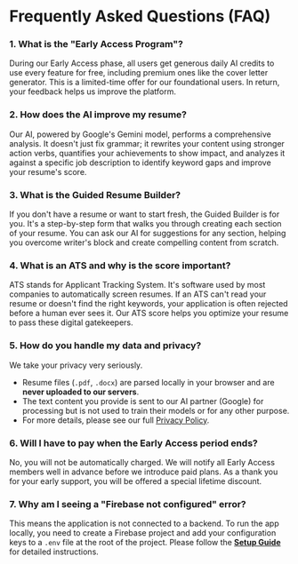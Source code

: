 # Frequently Asked Questions (FAQ)

### 1. What is the "Early Access Program"?
During our Early Access phase, all users get generous daily AI credits to use every feature for free, including premium ones like the cover letter generator. This is a limited-time offer for our foundational users. In return, your feedback helps us improve the platform.

### 2. How does the AI improve my resume?
Our AI, powered by Google's Gemini model, performs a comprehensive analysis. It doesn't just fix grammar; it rewrites your content using stronger action verbs, quantifies your achievements to show impact, and analyzes it against a specific job description to identify keyword gaps and improve your resume's score.

### 3. What is the Guided Resume Builder?
If you don't have a resume or want to start fresh, the Guided Builder is for you. It's a step-by-step form that walks you through creating each section of your resume. You can ask our AI for suggestions for any section, helping you overcome writer's block and create compelling content from scratch.

### 4. What is an ATS and why is the score important?
ATS stands for Applicant Tracking System. It's software used by most companies to automatically screen resumes. If an ATS can't read your resume or doesn't find the right keywords, your application is often rejected before a human ever sees it. Our ATS score helps you optimize your resume to pass these digital gatekeepers.

### 5. How do you handle my data and privacy?
We take your privacy very seriously.
-   Resume files (`.pdf`, `.docx`) are parsed locally in your browser and are **never uploaded to our servers**.
-   The text content you provide is sent to our AI partner (Google) for processing but is not used to train their models or for any other purpose.
-   For more details, please see our full [Privacy Policy](/privacy).

### 6. Will I have to pay when the Early Access period ends?
No, you will not be automatically charged. We will notify all Early Access members well in advance before we introduce paid plans. As a thank you for your early support, you will be offered a special lifetime discount.

### 7. Why am I seeing a "Firebase not configured" error?
This means the application is not connected to a backend. To run the app locally, you need to create a Firebase project and add your configuration keys to a `.env` file at the root of the project. Please follow the **[Setup Guide](./setup.md)** for detailed instructions.

